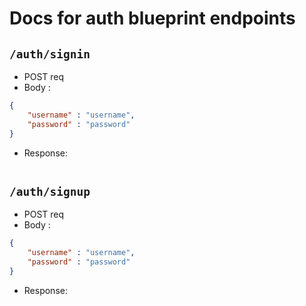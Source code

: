 # Docs for auth blueprint endpoints

## `/auth/signin`

* POST req
* Body : 
```json
{
    "username" : "username",
    "password" : "password"
}
```

* Response:
```json
```

## `/auth/signup`

* POST req
* Body : 
```json
{
    "username" : "username",
    "password" : "password"
}
```

* Response:
```json
```